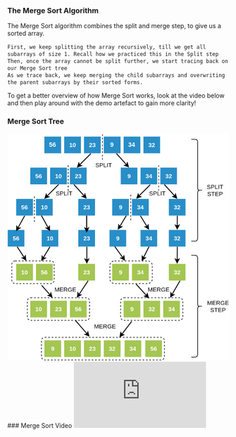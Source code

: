 ### The Merge Sort Algorithm
The Merge Sort algorithm combines the split and merge step, to give us a sorted array.

    First, we keep splitting the array recursively, till we get all subarrays of size 1. Recall how we practiced this in the Split step
    Then, once the array cannot be split further, we start tracing back on our Merge Sort tree
    As we trace back, we keep merging the child subarrays and overwriting the parent subarrays by their sorted forms.

To get a better overview of how Merge Sort works, look at the video below and then play around with the demo artefact to gain more clarity!
### Merge Sort Tree
<img src="images/ms_img.png"/>
### Merge Sort Video
<iframe src="https://www.youtube.com/embed/JSceec-wEyw?start=4&end=79" frameborder="0" allow="autoplay; encrypted-media" allowfullscreen></iframe>
